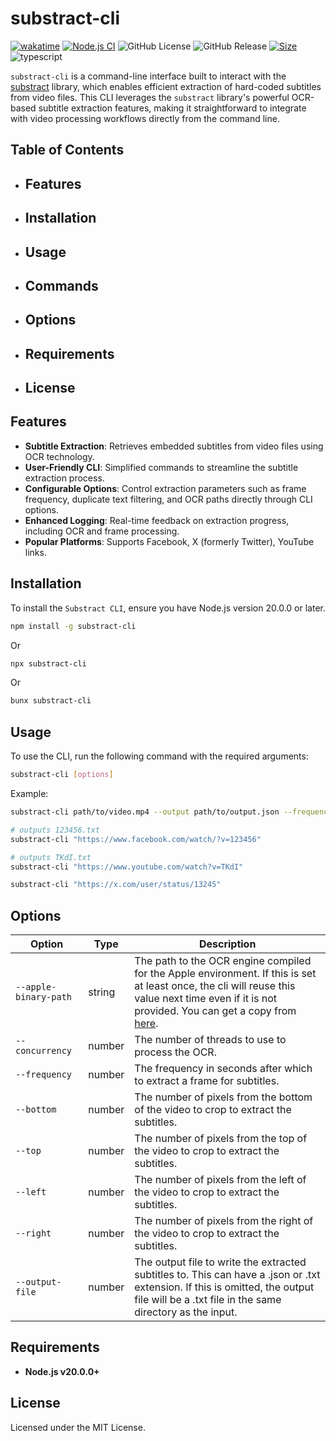 # substract-cli

[![wakatime](https://wakatime.com/badge/user/a0b906ce-b8e7-4463-8bce-383238df6d4b/project/3ab8ca50-a24a-46b4-af93-e8a6a55f670a.svg)](https://wakatime.com/badge/user/a0b906ce-b8e7-4463-8bce-383238df6d4b/project/3ab8ca50-a24a-46b4-af93-e8a6a55f670a)
[![Node.js CI](https://github.com/ragaeeb/substract-cli/actions/workflows/build.yml/badge.svg)](https://github.com/ragaeeb/substract-cli/actions/workflows/build.yml)
![GitHub License](https://img.shields.io/github/license/ragaeeb/substract-cli)
![GitHub Release](https://img.shields.io/github/v/release/ragaeeb/substract-cli)
[![Size](https://deno.bundlejs.com/badge?q=substract-cli@1.2.0&badge=detailed)](https://bundlejs.com/?q=substract-cli%401.2.0)
![typescript](https://badgen.net/badge/icon/typescript?icon=typescript&label&color=blue)

`substract-cli` is a command-line interface built to interact with the [substract](https://github.com/ragaeeb/substract) library, which enables efficient extraction of hard-coded subtitles from video files. This CLI leverages the `substract` library's powerful OCR-based subtitle extraction features, making it straightforward to integrate with video processing workflows directly from the command line.

## Table of Contents

-   ## Features
-   ## Installation
-   ## Usage
-   ## Commands
-   ## Options
-   ## Requirements
-   ## License

## Features

-   **Subtitle Extraction**: Retrieves embedded subtitles from video files using OCR technology.
-   **User-Friendly CLI**: Simplified commands to streamline the subtitle extraction process.
-   **Configurable Options**: Control extraction parameters such as frame frequency, duplicate text filtering, and OCR paths directly through CLI options.
-   **Enhanced Logging**: Real-time feedback on extraction progress, including OCR and frame processing.
-   **Popular Platforms**: Supports Facebook, X (formerly Twitter), YouTube links.

## Installation

To install the `Substract CLI`, ensure you have Node.js version 20.0.0 or later.

```bash
npm install -g substract-cli
```

Or

```bash
npx substract-cli
```

Or

```bash
bunx substract-cli
```

## Usage

To use the CLI, run the following command with the required arguments:

```bash
substract-cli [options]
```

Example:

```bash
substract-cli path/to/video.mp4 --output path/to/output.json --frequency 5

# outputs 123456.txt
substract-cli "https://www.facebook.com/watch/?v=123456"

# outputs TKdI.txt
substract-cli "https://www.youtube.com/watch?v=TKdI"

substract-cli "https://x.com/user/status/13245"
```

## Options

| Option                | Type   | Description                                                                                                                                                                                                                               |
| --------------------- | ------ | ----------------------------------------------------------------------------------------------------------------------------------------------------------------------------------------------------------------------------------------- |
| `--apple-binary-path` | string | The path to the OCR engine compiled for the Apple environment. If this is set at least once, the cli will reuse this value next time even if it is not provided. You can get a copy from [here](https://github.com/glowinthedark/macOCR). |
| `--concurrency`       | number | The number of threads to use to process the OCR.                                                                                                                                                                                          |
| `--frequency`         | number | The frequency in seconds after which to extract a frame for subtitles.                                                                                                                                                                    |
| `--bottom`            | number | The number of pixels from the bottom of the video to crop to extract the subtitles.                                                                                                                                                       |
| `--top`               | number | The number of pixels from the top of the video to crop to extract the subtitles.                                                                                                                                                          |
| `--left`              | number | The number of pixels from the left of the video to crop to extract the subtitles.                                                                                                                                                         |
| `--right`             | number | The number of pixels from the right of the video to crop to extract the subtitles.                                                                                                                                                        |
| `--output-file`       | number | The output file to write the extracted subtitles to. This can have a .json or .txt extension. If this is omitted, the output file will be a .txt file in the same directory as the input.                                                 |

## Requirements

-   **Node.js v20.0.0+**

## License

Licensed under the MIT License.

